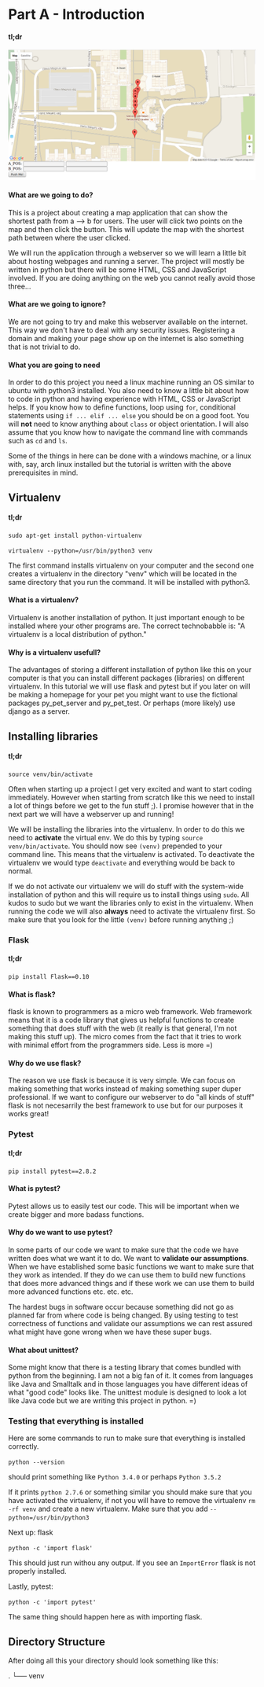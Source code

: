 # Part A - Introduction


#### tl;dr

![alt text](https://github.com/CatEars/MapApp_Part1/blob/master/product.png)


#### What are we going to do?

This is a project about creating a map application that can show the
shortest path from a --> b for users. The user will click two points
on the map and then click the button. This will update the map with
the shortest path between where the user clicked.

We will run the application through a webserver so we will learn a
little bit about hosting webpages and running a server. The project
will mostly be written in python but there will be some HTML, CSS and
JavaScript involved. If you are doing anything on the web you cannot
really avoid those three...

#### What are we going to ignore?

We are not going to try and make this webserver available on the
internet. This way we don't have to deal with any security
issues. Registering a domain and making your page show up on the
internet is also something that is not trivial to do.

#### What you are going to need

In order to do this project you need a linux machine running an OS
similar to ubuntu with python3 installed. You also need to know a
little bit about how to code in python and having experience with
HTML, CSS or JavaScript helps. If you know how to define functions,
loop using `for`, conditional statements using `if ... elif ... else`
you should be on a good foot. You will **not** need to know anything
about `class` or object orientation. I will also assume that you know
how to navigate the command line with commands such as `cd` and `ls`.

Some of the things in here can be done with a windows machine, or a
linux with, say, arch linux installed but the tutorial is written with
the above prerequisites in mind.

## Virtualenv

#### tl;dr

`sudo apt-get install python-virtualenv`

`virtualenv --python=/usr/bin/python3 venv`

The first command installs virtualenv on your computer and the second
one creates a virtualenv in the directory "venv" which will be located
in the same directory that you run the command. It will be installed
with python3.

#### What is a virtualenv?

Virtualenv is another installation of python. It just important enough
to be installed where your other programs are. The correct
technobabble is: "A virtualenv is a local distribution of python."

#### Why is a virtualenv usefull?

The advantages of storing a different installation of python like this
on your computer is that you can install different packages
(libraries) on different virtualenv. In this tutorial we will use
flask and pytest but if you later on will be making a homepage for
your pet you might want to use the fictional packages py_pet_server
and py_pet_test. Or perhaps (more likely) use django as a server.

## Installing libraries

#### tl;dr

`source venv/bin/activate`

Often when starting up a project I get very excited and want to start
coding immediately. However when starting from scratch like this we
need to install a lot of things before we get to the fun stuff ;). I
promise however that in the next part we will have a webserver up and
running!

We will be installing the libraries into the virtualenv. In order to
do this we need to **activate** the virtual env. We do this by typing
`source venv/bin/activate`. You should now see `(venv)` prepended to
your command line. This means that the virtualenv is activated. To
deactivate the virtualenv we would type `deactivate` and everything
would be back to normal. 

If we do not activate our virtualenv we will do stuff with the
system-wide installation of python and this will require us to install
things using `sudo`. All kudos to sudo but we want the libraries only
to exist in the virtualenv. When running the code we will also
**always** need to activate the virtualenv first. So make sure that
you look for the little `(venv)` before running anything ;)

### Flask

#### tl;dr

`pip install Flask==0.10`

#### What is flask?

flask is known to programmers as a micro web framework. Web framework
means that it is a code library that gives us helpful functions to
create something that does stuff with the web (it really is that
general, I'm not making this stuff up). The micro comes from the fact
that it tries to work with minimal effort from the programmers
side. Less is more =)

#### Why do we use flask?

The reason we use flask is because it is very simple. We can focus on
making something that works instead of making something super duper
professional. If we want to configure our webserver to do "all kinds
of stuff" flask is not necesarrily the best framework to use but for
our purposes it works great!

### Pytest

#### tl;dr

`pip install pytest==2.8.2`

#### What is pytest?

Pytest allows us to easily test our code. This will be important when
we create bigger and more badass functions.

#### Why do we want to use pytest?

In some parts of our code we want to make sure that the code we have
written does what we want it to do. We want to **validate our
assumptions**.  When we have established some basic functions we want
to make sure that they work as intended. If they do we can use them to
build new functions that does more advanced things and if these work
we can use them to build more advanced functions etc. etc. etc.

The hardest bugs in software occur because something did not go as
planned far from where code is being changed. By using testing to test
correctness of functions and validate our assumptions we can rest
assured what might have gone wrong when we have these super bugs.

#### What about unittest?

Some might know that there is a testing library that comes bundled
with python from the beginning. I am not a big fan of it. It comes
from languages like Java and Smalltalk and in those languages you have
different ideas of what "good code" looks like. The unittest module is
designed to look a lot like Java code but we are writing this project
in python. =)


### Testing that everything is installed

Here are some commands to run to make sure that everything is
installed correctly.

`python --version`

should print something like `Python 3.4.0` or perhaps `Python 3.5.2`

If it prints `python 2.7.6` or something similar you should make sure
that you have activated the virtualenv, if not you will have to remove
the virtualenv `rm -rf venv` and create a new virtualenv. Make sure
that you add `--python=/usr/bin/python3`

Next up: flask

`python -c 'import flask'`

This should just run withou any output. If you see an `ImportError`
flask is not properly installed.

Lastly, pytest:

`python -c 'import pytest'`

The same thing should happen here as with importing flask.

## Directory Structure

After doing all this your directory should look something like this:

.
└── venv
